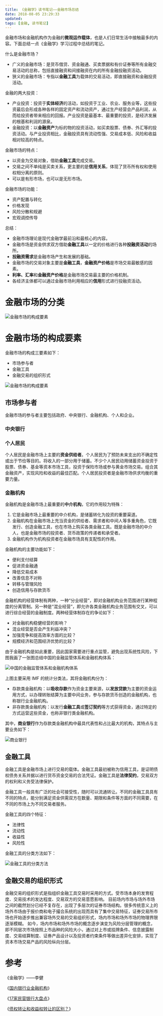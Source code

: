 ```yaml
---
title: 《金融学》读书笔记——金融市场总结
date: 2018-08-05 23:29:33
updated:
tags: [金融, 读书笔记]
---
```


金融市场和金融机构作为金融的**微观运作载体**，也是人们日常生活中接触最多的内容。下面总结一点《金融学》学习过程中总结的笔记。

什么是金融市场？

* 广义的金融市场：是货币借贷、资金融通、买卖票据和有价证券等所有金融交易活动的总称，包括直接融资和间接融资在内的所有金融投融资活动。
* 狭义的金融市场：专指以**金融工具**为载体的交易活动，即直接融资和金融投资活动。

金融的两大投资：

* 产业投资：投资于**实体经济**的活动，如投资于工业、农业、服务业等，这些投资最后会形成各种各样的固定资产和流动资产，通过生产经营会产品利润，从而给投资者带来相应的回报。产业投资是最基本、最重要的投资，是经济发展的根基和利润的源泉。
* 金融投资：以**金融资产**为标的物的投资活动，如买卖股票、债券、外汇等的投资活动。与产业投资相比，金融投资具有流动性强、交易成本低、风险和收益相对较高的特点。

金融市场的特点：

- 以资金为交易对象，借助**金融工具**完成交易。
- 交易之间不单纯是买卖关系，更主要的是**信用关系**，体现了货币所有权和使用权相分离的原则。
- 可以是有形市场，也可以是无形市场。

金融市场的功能：

- 资产配置与转化
- 价格发现
- 风险分散和规避
- 宏观调控传导

总结：

- 金融市场理论是现代金融学最前沿和最核心的内容。
- 金融市场是资金供求双方借助**金融工具**以一定的价格进行各种**投融资活动**的场所。
- **投融资需求**是金融市场产生和发展的基础。
- 金融市场的交易对象主要是**金融工具**，**金融资产价格**是市场交易最敏感的因素。
- **利率、汇率**和**金融资产价格**是金融市场交易最主要的价格机制。
- 各经济主体都可以通过金融市场利用相应的**信用**形式进行投融资活动。

# 金融市场的分类

![金融市场的构成要素](/img/finance/financial_market_classification.png)



# 金融市场的构成要素

金融市场的构成三要素如下：

* 市场参与者
* 金融工具
* 金融交易的组织形式

![金融市场的构成要素](/img/finance/financial_market_components.png)

## 市场参与者

金融市场的参与者主要包括政府、中央银行、金融机构、个人和企业。

### 中央银行



### 个人居民

个人居民是金融市场上主要的**资金供给者**。个人居民为了预防未来支出的不确定性或出于节俭等目的。将收入的一部分用于储蓄。不少个人居民动用储蓄资金投资于股票、债券、基金等资本市场工具，投资于保险市场或参与黄金市场交易。组合其金融资产，实现风险和收益的最佳匹配。个人居民投资者是金融市场供求均衡的重要力量。

### 金融机构

金融机构是金融市场上最重要的**中介机构**，它的作用较为特殊：

1. 它是金融市场上最重要的中介机构，是储蓄转化为投资的重要渠道。
2. 金融机构在金融市场上充当资金的供给者、需求者和中间人等多重角色，它既发行、创造金融工具，也在市场上购买各类金融工具。既是金融市场的中介人，也是金融市场的投资者、货币政策的传递者和承受者。
3. 金融机构作为机构投资者在金融市场具有支配性的作用。

金融机构的主要功能如下：

- 便利支付结算
- 促进资金融通
- 降低交易成本
- 改善信息不对称
- 转移与管理风险
- 创造信用与存款货币

金融机构的经营体制有两种，一种“分业经营”，即对金融机构业务范围进行某种程度的分离管制。另一种是“混业经营”，即允许各类金融机构业务范围有交叉，可以进行综合经营的金融制度。两种经营体制存在的争论如下：

- 对金融机构稳健经营的影响？
- 混业经营是否会产生利益冲突？
- 加强竞争和提高效率方面的比较？
- 规模经济和范围经济优势的比较？

由于金融机构是如此重要，因此国家需要进行重点监管，避免出现系统性风险，下图我画了一张图总结中国的金融监管体系和金融机构体系：

![中国的金融监管体系和金融机构体系](/img/finance/financial_regulation_and_institution.jpg)

上图主要采用 IMF 的统计分类法，其将金融机构分为：

* 存款类金融机构：以**吸收存款**作为资金主要来源，以**发放贷款**为主要的资金运用方式，以办理转账结算为主要中间业务，参与存款货币创造的金融机构，也称银行业金融机构。
* 非存款类金融机构：以发行**金融工具**或**签订契约**等方式获得资金，通过特定的方式运营这些资金，也称非银行类金融机构。

其中，**商业银行**作为存款类金融机构中最具代表性和占比最大的机构，其特点与主要业务如下：

![商业银行](/img/finance/commercial_bank.png)

## 金融工具

金融工具是金融市场上进行交易的载体。金融工具最初被称为信用工具，是证明债权债务关系并据以进行货币资金交易的合法凭证。金融工具是**法律契约**，交易双方的权利和义务受法律保护。

金融工具一般具有广泛的社会可接受性，随时可以流通转让。不同的金融工具具有不同的特点，能分别满足资金供需双方在数量、期限和条件等方面的不同需要，在不同的市场上为不同交易者服务。

金融工具的四个特征：

- 法律性
- 流动性
- 收益性
- 风险性

金融工具的分类方法如下：

![金融工具的分类方法](/img/finance/financial_instrument_classification.png)

## 金融交易的组织形式

金融交易的组织形式是指组织金融工具交易时采用的方式。受市场本身的发育程度、交易技术的发达程度、交易双方的交易意愿影响。
目前场内市场与场外市场之间的截然划分已经不复存在，出现了多层次的证券市场结构。很多传统意义上的场外市场由于报价商和电子撮合系统的出现而具有了集中交易特征，证券交易所市场也开始逐步推出兼容场外交易的交易组织形式，场内市场和场外市场的物理界限逐渐模糊。
如今，场内市场和场外市场的概念逐步演变为风险分层管理的概念，即不同层次市场按照上市品种的风险大小，通过对上市或挂牌条件、信息披露制度、交易结算制度、证券产品设计以及投资者约束条件等做出差异化安排，实现了资本市场交易产品的风险纵向分层。

# 参考

《金融学》——李健

《[国内银行业金融机构](http://www.cbrc.gov.cn/chinese/jrjg/index.html)》

《[17家民营银行大盘点](http://baijiahao.baidu.com/s?id=1603128633482367977)》

《[债权转让和收益权转让的区别？](https://www.zhihu.com/question/41235539)》